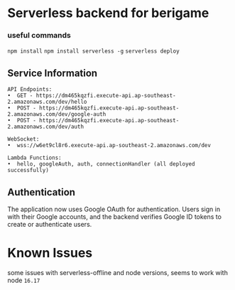 # Serverless backend for berigame

### useful commands
``` npm install ```
``` npm install serverless -g ```
``` serverless deploy ```

## Service Information
```
API Endpoints:
•  GET - https://dm465kqzfi.execute-api.ap-southeast-2.amazonaws.com/dev/hello
•  POST - https://dm465kqzfi.execute-api.ap-southeast-2.amazonaws.com/dev/google-auth
•  POST - https://dm465kqzfi.execute-api.ap-southeast-2.amazonaws.com/dev/auth

WebSocket:
•  wss://w6et9cl8r6.execute-api.ap-southeast-2.amazonaws.com/dev

Lambda Functions:
•  hello, googleAuth, auth, connectionHandler (all deployed successfully)
```

## Authentication
The application now uses Google OAuth for authentication. Users sign in with their Google accounts, and the backend verifies Google ID tokens to create or authenticate users.

# Known Issues
some issues with serverless-offline and node versions, seems to work with node `16.17`